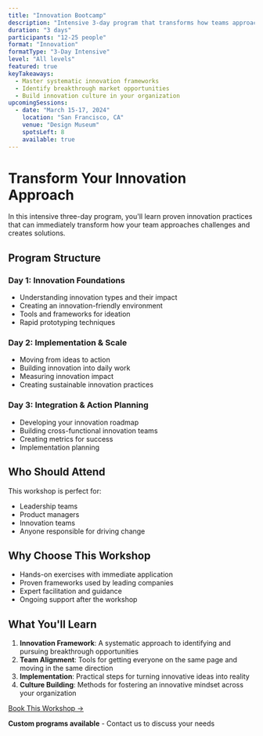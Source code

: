 ```yaml
---
title: "Innovation Bootcamp"
description: "Intensive 3-day program that transforms how teams approach innovation. Learn to identify breakthrough opportunities and build systematic innovation processes."
duration: "3 days"
participants: "12-25 people"
format: "Innovation"
formatType: "3-Day Intensive"
level: "All levels"
featured: true
keyTakeaways:
  - Master systematic innovation frameworks
  - Identify breakthrough market opportunities
  - Build innovation culture in your organization
upcomingSessions:
  - date: "March 15-17, 2024"
    location: "San Francisco, CA"
    venue: "Design Museum"
    spotsLeft: 8
    available: true
---
```


# Transform Your Innovation Approach

In this intensive three-day program, you'll learn proven innovation practices that can immediately transform how your team approaches challenges and creates solutions.

## Program Structure

### Day 1: Innovation Foundations
- Understanding innovation types and their impact
- Creating an innovation-friendly environment
- Tools and frameworks for ideation
- Rapid prototyping techniques

### Day 2: Implementation & Scale
- Moving from ideas to action
- Building innovation into daily work
- Measuring innovation impact
- Creating sustainable innovation practices

### Day 3: Integration & Action Planning
- Developing your innovation roadmap
- Building cross-functional innovation teams
- Creating metrics for success
- Implementation planning

## Who Should Attend

This workshop is perfect for:
- Leadership teams
- Product managers
- Innovation teams
- Anyone responsible for driving change

## Why Choose This Workshop

- Hands-on exercises with immediate application
- Proven frameworks used by leading companies
- Expert facilitation and guidance
- Ongoing support after the workshop

## What You'll Learn

1. **Innovation Framework**: A systematic approach to identifying and pursuing breakthrough opportunities
2. **Team Alignment**: Tools for getting everyone on the same page and moving in the same direction
3. **Implementation**: Practical steps for turning innovative ideas into reality
4. **Culture Building**: Methods for fostering an innovative mindset across your organization

<div class="flex flex-row justify-center mt-10">
<a class="bg-primary hover:bg-secondary text-white font-bold mx-4 py-2 px-4" href="mailto:workshops@gsferreira.com">Book This Workshop →</a>
</div>

<div class="mt-5 text-center">
<p><strong>Custom programs available</strong> - Contact us to discuss your needs</p>
</div> 